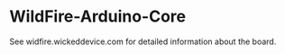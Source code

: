 WildFire-Arduino-Core
=====================
See widfire.wickeddevice.com for detailed information about the board.
